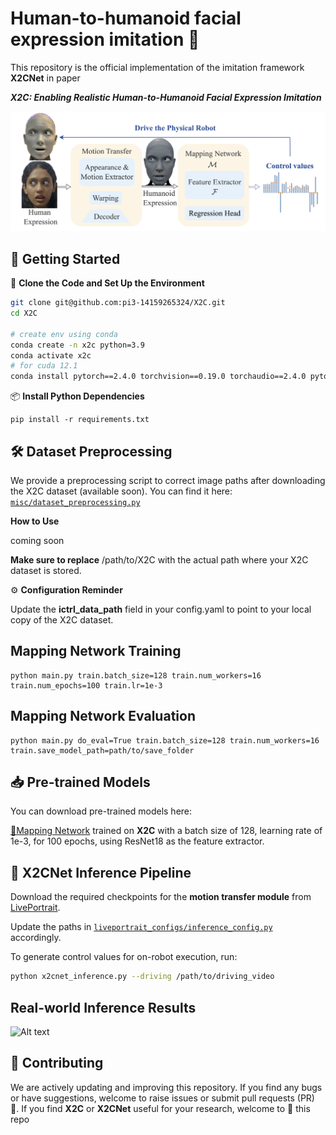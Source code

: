 # Human-to-humanoid facial expression imitation 🤖 
This repository is the official implementation of the imitation framework **X2CNet** in paper 

_**X2C: Enabling Realistic Human-to-Humanoid Facial Expression Imitation**_ 

![Alt text](docs/static/images/imitation_framework2.png)


## 🚀 Getting Started 
🔧 **Clone the Code and Set Up the Environment**

```bash
git clone git@github.com:pi3-14159265324/X2C.git
cd X2C

# create env using conda
conda create -n x2c python=3.9
conda activate x2c
# for cuda 12.1
conda install pytorch==2.4.0 torchvision==0.19.0 torchaudio==2.4.0 pytorch-cuda=12.1 -c pytorch -c nvidia
```

 📦 **Install Python Dependencies**

```setup
pip install -r requirements.txt
```


## 🛠️ Dataset Preprocessing

We provide a preprocessing script to correct image paths after downloading the X2C dataset (available soon).
You can find it here: [`misc/dataset_preprocessing.py`](misc/dataset_preprocessing.py)

**How to Use**

coming soon

 **Make sure to replace** /path/to/X2C with the actual path where your X2C dataset is stored.

⚙️ **Configuration Reminder**

Update the **ictrl_data_path** field in your config.yaml to point to your local copy of the X2C dataset.

## Mapping Network Training
```train
python main.py train.batch_size=128 train.num_workers=16 train.num_epochs=100 train.lr=1e-3
```

## Mapping Network Evaluation
```eval
python main.py do_eval=True train.batch_size=128 train.num_workers=16 train.save_model_path=path/to/save_folder
```

## 📥 Pre-trained Models
You can download pre-trained models here:

 [🔗Mapping Network](https://drive.google.com/file/d/1GAiBihDk-vcc-wK-GY5o-kwWobUA4g53/view?usp=sharing) trained on <strong>X2C</strong> with a batch size of 128, learning rate of 1e-3, for 100 epochs, using ResNet18 as the feature extractor.

## 🚀 X2CNet Inference Pipeline

Download the required checkpoints for the **motion transfer module** from [LivePortrait](https://github.com/KwaiVGI/LivePortrait).

Update the paths in [`liveportrait_configs/inference_config.py`](liveportrait_configs/inference_config.py) accordingly.

To generate control values for on-robot execution, run:

```bash
python x2cnet_inference.py --driving /path/to/driving_video
```


## Real-world Inference Results
![Alt text](docs/static/images/inference_example2.png)


## 🤝 Contributing
We are actively updating and improving this repository. If you find any bugs or have suggestions, welcome to raise issues or submit pull requests (PR) 💖. 
If you find <strong>X2C</strong> or <strong>X2CNet</strong> useful for your research, welcome to 🌟 this repo 




